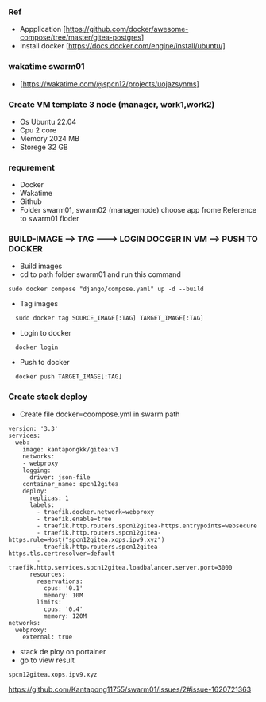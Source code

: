 ### Ref
- Appplication [https://github.com/docker/awesome-compose/tree/master/gitea-postgres]
- Install docker [https://docs.docker.com/engine/install/ubuntu/]

### wakatime swarm01
- [https://wakatime.com/@spcn12/projects/uojazsynms]


### Create VM template 3 node (manager, work1,work2)
  * Os Ubuntu 22.04
  * Cpu 2 core
  * Memory 2024 MB
  * Storege 32 GB

### requrement
  * Docker
  * Wakatime
  * Github
  * Folder swarm01, swarm02 (managernode) choose app frome Reference to swarm01 floder
  
### BUILD-IMAGE --> TAG ---> LOGIN DOCGER IN VM --> PUSH TO DOCKER
  * Build images
  * cd to path folder swarm01 and run this command
```
sudo docker compose "django/compose.yaml" up -d --build
```
  * Tag images 
```
  sudo docker tag SOURCE_IMAGE[:TAG] TARGET_IMAGE[:TAG]
```
  * Login to docker
```
  docker login
```
  * Push to docker
```
  docker push TARGET_IMAGE[:TAG]
```

### Create stack deploy
  * Create file docker=coompose.yml in swarm path
```
version: '3.3' 
services:
  web: 
    image: kantapongkk/gitea:v1
    networks: 
    - webproxy 
    logging:
      driver: json-file
    container_name: spcn12gitea
    deploy: 
      replicas: 1
      labels: 
        - traefik.docker.network=webproxy
        - traefik.enable=true
        - traefik.http.routers.spcn12gitea-https.entrypoints=websecure 
        - traefik.http.routers.spcn12gitea-https.rule=Host("spcn12gitea.xops.ipv9.xyz")
        - traefik.http.routers.spcn12gitea-https.tls.certresolver=default
        - traefik.http.services.spcn12gitea.loadbalancer.server.port=3000
      resources: 
        reservations: 
          cpus: '0.1'
          memory: 10M
        limits: 
          cpus: '0.4'
          memory: 120M
networks: 
  webproxy: 
    external: true
```
  * stack de ploy on portainer
  * go to view result
```
spcn12gitea.xops.ipv9.xyz
```


https://github.com/Kantapong11755/swarm01/issues/2#issue-1620721363
  
  
  
  
